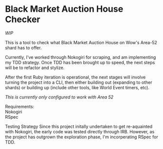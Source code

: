 # Black Market Auction House Checker
_WIP_

This is a tool to check what Black Market Auction House on Wow's Area-52 shard has to offer.  

Currently, I've worked through Nokogiri for scraping, and am implementing my TDD strategy.  Once TDD has been brought up to speed, the next steps will be to refactor and stylize.  

After the first Ruby iteration is operational, the next stages will involve turning the project into a CLI, then either building out (expanding to other shards) or building up (include other tools, like World Event timers, etc).

_This is currently only configured to work with Area 52_

Requirements:  
Nokogiri  
RSpec

Testing Strategy
Since this project initally undertaken to get re-aquainted with Nokogiri, the early code was tested directly through IRB.  However, as the project has outgrown the exploration phase, I'm incorperating RSpec for TDD.  

